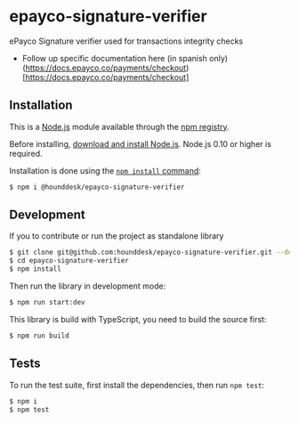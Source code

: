# epayco-signature-verifier
ePayco Signature verifier used for transactions integrity checks

- Follow up specific documentation here (in spanish only) (https://docs.epayco.co/payments/checkout)[https://docs.epayco.co/payments/checkout]

## Installation

This is a [Node.js](https://nodejs.org/en/) module available through the
[npm registry](https://www.npmjs.com/).

Before installing, [download and install Node.js](https://nodejs.org/en/download/).
Node.js 0.10 or higher is required.

Installation is done using the
[`npm install` command](https://docs.npmjs.com/getting-started/installing-npm-packages-locally):

```bash
$ npm i @hounddesk/epayco-signature-verifier
```

## Development

If you to contribute or run the project as standalone library

```bash
$ git clone git@github.com:hounddesk/epayco-signature-verifier.git --depth 1
$ cd epayco-signature-verifier
$ npm install
```

Then run the library in development mode:

```bash
$ npm run start:dev 
```

This library is build with TypeScript, you need to build the source first:

```bash
$ npm run build
```

## Tests

  To run the test suite, first install the dependencies, then run `npm test`:

```bash
$ npm i
$ npm test
```
